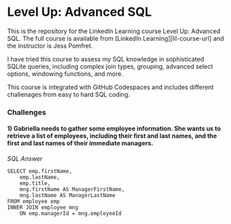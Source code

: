 # Level Up: Advanced SQL
This is the repository for the LinkedIn Learning course Level Up: Advanced SQL. The full course is available from [LinkedIn Learning][lil-course-url] and the instructor is Jess Pomfret.

 I have tried this course to assess my SQL knowledge in sophisticated SQLite queries, including complex join types, grouping, advanced select options, windowing functions, and more.

This course is integrated with GitHub Codespaces and includes different challenages from easy to hard SQL coding.

### Challenges

#### 1) Gabriella needs to gather some employee information. She wants us to retrieve a list of employees, including their first and last names, and the first and last names of their immediate managers.

*SQL* *Answer*
```
SELECT emp.firstName,
    emp.lastName,
    emp.title,
    mng.firstName AS ManagerFirstName,
    mng.lastName AS ManagerLastName
FROM employee emp
INNER JOIN employee mng
    ON emp.managerId = mng.employeeId
```


                          
